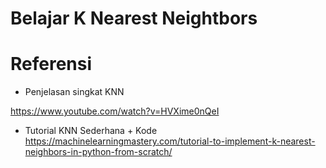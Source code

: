 # Belajar K Nearest Neightbors

# Referensi

- Penjelasan singkat KNN

https://www.youtube.com/watch?v=HVXime0nQeI


- Tutorial KNN Sederhana + Kode
https://machinelearningmastery.com/tutorial-to-implement-k-nearest-neighbors-in-python-from-scratch/